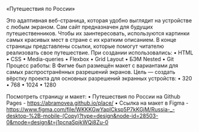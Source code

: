 «Путешествия по России»

Это адаптивная веб-страница, которая удобно выглядит на устройстве с любым экраном.
Сам сайт предназначен для будущих путешественников. Чтобы их заинтересовать, используются картинки самых красивых мест в стране с их кратким описанием. В конце страницы представлены ссылки, которые помогут читателю реализовать свое путешествие.
При создании использовались:
• HTML
• CSS
• Media-queries
• Flexbox
• Grid Layout
• БЭМ Nested
• Git
Процесс работы:
В Фигме был размещён макет с вариантами для самых распространённых разрешений экранов.
Цель — создать вёрстку проекта для основных разрешений экранных устройств:
• 320
• 768
• 1024
• 1280

Посмотреть страницу и макет:
• Путешествия по России на Github Pages - https://abramovea.github.io/place/
• Ссылка на макет в Figma - https://www.figma.com/file/WKKKGwYapICksp5P7kKGjM/Russia-_-desktop-%2B-mobile-(Copy)?type=design&node-id=28503-0&mode=design&t=j1pcnaSpjkWQi8Zu-0
